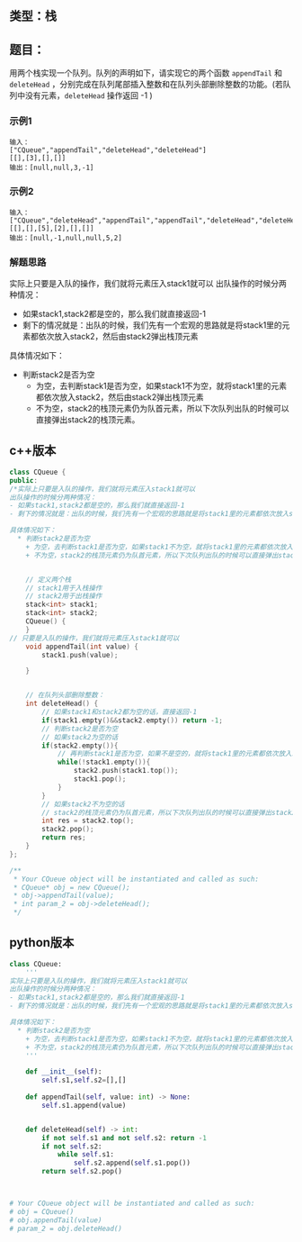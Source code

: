 
## 类型：栈
## 题目：

用两个栈实现一个队列。队列的声明如下，请实现它的两个函数 `appendTail` 和 `deleteHead` ，分别完成在队列尾部插入整数和在队列头部删除整数的功能。(若队列中没有元素，`deleteHead` 操作返回 -1 )


### 示例1

```
输入：
["CQueue","appendTail","deleteHead","deleteHead"]
[[],[3],[],[]]
输出：[null,null,3,-1]
```
### 示例2
```
输入：
["CQueue","deleteHead","appendTail","appendTail","deleteHead","deleteHead"]
[[],[],[5],[2],[],[]]
输出：[null,-1,null,null,5,2]
```
### 解题思路
实际上只要是入队的操作，我们就将元素压入stack1就可以
出队操作的时候分两种情况：
- 如果stack1,stack2都是空的，那么我们就直接返回-1
- 剩下的情况就是：出队的时候，我们先有一个宏观的思路就是将stack1里的元素都依次放入stack2，然后由stack2弹出栈顶元素

具体情况如下：
  * 判断stack2是否为空
    + 为空，去判断stack1是否为空，如果stack1不为空，就将stack1里的元素都依次放入stack2，然后由stack2弹出栈顶元素
    + 不为空，stack2的栈顶元素仍为队首元素，所以下次队列出队的时候可以直接弹出stack2的栈顶元素。
## c++版本

```cpp
class CQueue {
public:
/*实际上只要是入队的操作，我们就将元素压入stack1就可以
出队操作的时候分两种情况：
- 如果stack1,stack2都是空的，那么我们就直接返回-1
- 剩下的情况就是：出队的时候，我们先有一个宏观的思路就是将stack1里的元素都依次放入stack2，然后由stack2弹出栈顶元素

具体情况如下：
  * 判断stack2是否为空
    + 为空，去判断stack1是否为空，如果stack1不为空，就将stack1里的元素都依次放入stack2，然后由stack2弹出栈顶元素
    + 不为空，stack2的栈顶元素仍为队首元素，所以下次队列出队的时候可以直接弹出stack2的栈顶元素。*/


    // 定义两个栈
    // stack1用于入栈操作
    // stack2用于出栈操作
    stack<int> stack1;
    stack<int> stack2;
    CQueue() {
    }
// 只要是入队的操作，我们就将元素压入stack1就可以
    void appendTail(int value) {
        stack1.push(value);

    }


    // 在队列头部删除整数：        
    int deleteHead() {
        // 如果stack1和stack2都为空的话，直接返回-1
        if(stack1.empty()&&stack2.empty()) return -1;
        // 判断stack2是否为空
        // 如果stack2为空的话
        if(stack2.empty()){
            // 再判断stack1是否为空，如果不是空的，就将stack1里的元素都依次放入stack2，然后由stack2弹出栈顶元素（实现在队列头部删除整数的功能）
            while(!stack1.empty()){
                stack2.push(stack1.top());
                stack1.pop();
            }
        }
        // 如果stack2不为空的话
        // stack2的栈顶元素仍为队首元素，所以下次队列出队的时候可以直接弹出stack2的栈顶元素。
        int res = stack2.top();
        stack2.pop();
        return res;
    }
};

/**
 * Your CQueue object will be instantiated and called as such:
 * CQueue* obj = new CQueue();
 * obj->appendTail(value);
 * int param_2 = obj->deleteHead();
 */
```
## python版本

```python
class CQueue:
    '''
实际上只要是入队的操作，我们就将元素压入stack1就可以
出队操作的时候分两种情况：
- 如果stack1,stack2都是空的，那么我们就直接返回-1
- 剩下的情况就是：出队的时候，我们先有一个宏观的思路就是将stack1里的元素都依次放入stack2，然后由stack2弹出栈顶元素

具体情况如下：
  * 判断stack2是否为空
    + 为空，去判断stack1是否为空，如果stack1不为空，就将stack1里的元素都依次放入stack2，然后由stack2弹出栈顶元素
    + 不为空，stack2的栈顶元素仍为队首元素，所以下次队列出队的时候可以直接弹出stack2的栈顶元素。
    '''

    def __init__(self):
        self.s1,self.s2=[],[]
    
    def appendTail(self, value: int) -> None:
        self.s1.append(value)


    def deleteHead(self) -> int:
        if not self.s1 and not self.s2: return -1
        if not self.s2:
            while self.s1:
                self.s2.append(self.s1.pop())
        return self.s2.pop()



# Your CQueue object will be instantiated and called as such:
# obj = CQueue()
# obj.appendTail(value)
# param_2 = obj.deleteHead()
```
